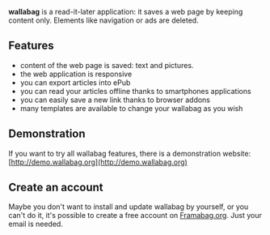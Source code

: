 **wallabag** is a read-it-later application: it saves a web page by keeping content only. Elements like navigation or ads are deleted.

## Features
* content of the web page is saved: text and pictures. 
* the web application is responsive
* you can export articles into ePub
* you can read your articles offline thanks to smartphones applications
* you can easily save a new link thanks to browser addons
* many templates are available to change your wallabag as you wish

## Demonstration
If you want to try all wallabag features, there is a demonstration website: [http://demo.wallabag.org](http://demo.wallabag.org)

## Create an account
Maybe you don't want to install and update wallabag by yourself, or you can't do it, it's possible to create a free account on [Framabag.org](https://www.framabag.org). Just your email is needed.